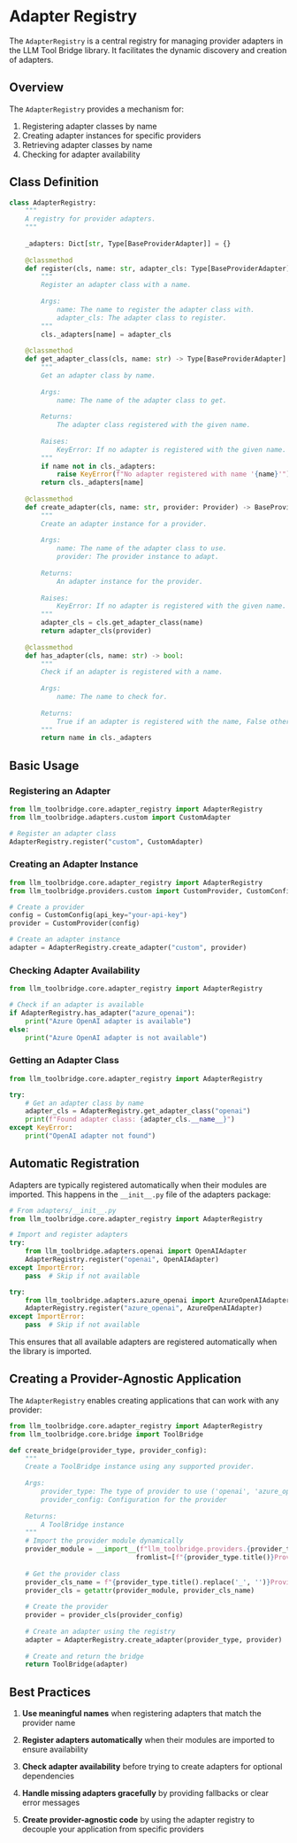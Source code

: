 # Adapter Registry

The `AdapterRegistry` is a central registry for managing provider adapters in the LLM Tool Bridge library. It facilitates the dynamic discovery and creation of adapters.

## Overview

The `AdapterRegistry` provides a mechanism for:

1. Registering adapter classes by name
2. Creating adapter instances for specific providers
3. Retrieving adapter classes by name
4. Checking for adapter availability

## Class Definition

```python
class AdapterRegistry:
    """
    A registry for provider adapters.
    """
    
    _adapters: Dict[str, Type[BaseProviderAdapter]] = {}
    
    @classmethod
    def register(cls, name: str, adapter_cls: Type[BaseProviderAdapter]) -> None:
        """
        Register an adapter class with a name.
        
        Args:
            name: The name to register the adapter class with.
            adapter_cls: The adapter class to register.
        """
        cls._adapters[name] = adapter_cls
    
    @classmethod
    def get_adapter_class(cls, name: str) -> Type[BaseProviderAdapter]:
        """
        Get an adapter class by name.
        
        Args:
            name: The name of the adapter class to get.
            
        Returns:
            The adapter class registered with the given name.
            
        Raises:
            KeyError: If no adapter is registered with the given name.
        """
        if name not in cls._adapters:
            raise KeyError(f"No adapter registered with name '{name}'")
        return cls._adapters[name]
    
    @classmethod
    def create_adapter(cls, name: str, provider: Provider) -> BaseProviderAdapter:
        """
        Create an adapter instance for a provider.
        
        Args:
            name: The name of the adapter class to use.
            provider: The provider instance to adapt.
            
        Returns:
            An adapter instance for the provider.
            
        Raises:
            KeyError: If no adapter is registered with the given name.
        """
        adapter_cls = cls.get_adapter_class(name)
        return adapter_cls(provider)
    
    @classmethod
    def has_adapter(cls, name: str) -> bool:
        """
        Check if an adapter is registered with a name.
        
        Args:
            name: The name to check for.
            
        Returns:
            True if an adapter is registered with the name, False otherwise.
        """
        return name in cls._adapters
```

## Basic Usage

### Registering an Adapter

```python
from llm_toolbridge.core.adapter_registry import AdapterRegistry
from llm_toolbridge.adapters.custom import CustomAdapter

# Register an adapter class
AdapterRegistry.register("custom", CustomAdapter)
```

### Creating an Adapter Instance

```python
from llm_toolbridge.core.adapter_registry import AdapterRegistry
from llm_toolbridge.providers.custom import CustomProvider, CustomConfig

# Create a provider
config = CustomConfig(api_key="your-api-key")
provider = CustomProvider(config)

# Create an adapter instance
adapter = AdapterRegistry.create_adapter("custom", provider)
```

### Checking Adapter Availability

```python
from llm_toolbridge.core.adapter_registry import AdapterRegistry

# Check if an adapter is available
if AdapterRegistry.has_adapter("azure_openai"):
    print("Azure OpenAI adapter is available")
else:
    print("Azure OpenAI adapter is not available")
```

### Getting an Adapter Class

```python
from llm_toolbridge.core.adapter_registry import AdapterRegistry

try:
    # Get an adapter class by name
    adapter_cls = AdapterRegistry.get_adapter_class("openai")
    print(f"Found adapter class: {adapter_cls.__name__}")
except KeyError:
    print("OpenAI adapter not found")
```

## Automatic Registration

Adapters are typically registered automatically when their modules are imported. This happens in the `__init__.py` file of the adapters package:

```python
# From adapters/__init__.py
from llm_toolbridge.core.adapter_registry import AdapterRegistry

# Import and register adapters
try:
    from llm_toolbridge.adapters.openai import OpenAIAdapter
    AdapterRegistry.register("openai", OpenAIAdapter)
except ImportError:
    pass  # Skip if not available

try:
    from llm_toolbridge.adapters.azure_openai import AzureOpenAIAdapter
    AdapterRegistry.register("azure_openai", AzureOpenAIAdapter)
except ImportError:
    pass  # Skip if not available
```

This ensures that all available adapters are registered automatically when the library is imported.

## Creating a Provider-Agnostic Application

The `AdapterRegistry` enables creating applications that can work with any provider:

```python
from llm_toolbridge.core.adapter_registry import AdapterRegistry
from llm_toolbridge.core.bridge import ToolBridge

def create_bridge(provider_type, provider_config):
    """
    Create a ToolBridge instance using any supported provider.
    
    Args:
        provider_type: The type of provider to use ('openai', 'azure_openai', etc.)
        provider_config: Configuration for the provider
        
    Returns:
        A ToolBridge instance
    """
    # Import the provider module dynamically
    provider_module = __import__(f"llm_toolbridge.providers.{provider_type}", 
                                fromlist=[f"{provider_type.title()}Provider"])
    
    # Get the provider class
    provider_cls_name = f"{provider_type.title().replace('_', '')}Provider"
    provider_cls = getattr(provider_module, provider_cls_name)
    
    # Create the provider
    provider = provider_cls(provider_config)
    
    # Create an adapter using the registry
    adapter = AdapterRegistry.create_adapter(provider_type, provider)
    
    # Create and return the bridge
    return ToolBridge(adapter)
```

## Best Practices

1. **Use meaningful names** when registering adapters that match the provider name

2. **Register adapters automatically** when their modules are imported to ensure availability

3. **Check adapter availability** before trying to create adapters for optional dependencies

4. **Handle missing adapters gracefully** by providing fallbacks or clear error messages

5. **Create provider-agnostic code** by using the adapter registry to decouple your application from specific providers